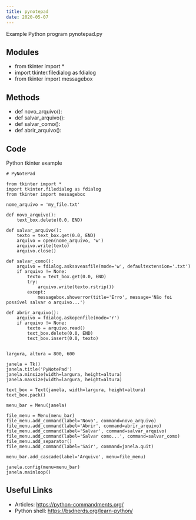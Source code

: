 ```yaml
---
title: pynotepad
date: 2020-05-07
---
```

Example Python program pynotepad.py

## Modules

* from tkinter import *
* import tkinter.filedialog as fdialog
* from tkinter import messagebox

## Methods

* def novo_arquivo():
* def salvar_arquivo():
* def salvar_como():
* def abrir_arquivo():

## Code

Python tkinter example

    # PyNotePad
    
    from tkinter import *
    import tkinter.filedialog as fdialog
    from tkinter import messagebox
    
    nome_arquivo = 'my_file.txt'
    
    def novo_arquivo():
    	text_box.delete(0.0, END)
    
    def salvar_arquivo():
    	texto = text_box.get(0.0, END)
    	arquivo = open(nome_arquivo, 'w')
    	arquivo.write(texto)
    	arquivo.close()
    
    def salvar_como():
    	arquivo = fdialog.asksaveasfile(mode='w', defaultextension='.txt')
    	if arquivo != None:
    		texto = text_box.get(0.0, END)
    		try:
    			arquivo.write(texto.rstrip())
    		except:
    			messagebox.showerror(title='Erro', message='Não foi possível salvar o arquivo...')
    
    def abrir_arquivo():
    	arquivo = fdialog.askopenfile(mode='r')
    	if arquivo != None:
    		texto = arquivo.read()
    		text_box.delete(0.0, END)
    		text_box.insert(0.0, texto)
    
    
    largura, altura = 800, 600
    
    janela = Tk()
    janela.title('PyNotePad')
    janela.minsize(width=largura, height=altura)
    janela.maxsize(width=largura, height=altura)
    
    text_box = Text(janela, width=largura, height=altura)
    text_box.pack()
    
    menu_bar = Menu(janela)
    
    file_menu = Menu(menu_bar)
    file_menu.add_command(label='Novo', command=novo_arquivo)
    file_menu.add_command(label='Abrir', command=abrir_arquivo)
    file_menu.add_command(label='Salvar', command=salvar_arquivo)
    file_menu.add_command(label='Salvar como...', command=salvar_como)
    file_menu.add_separator()
    file_menu.add_command(label='Sair', command=janela.quit)
    
    menu_bar.add_cascade(label='Arquivo', menu=file_menu)
    
    janela.config(menu=menu_bar)
    janela.mainloop()

## Useful Links

- Articles: https://python-commandments.org/
- Python shell: https://bsdnerds.org/learn-python/
